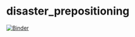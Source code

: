 # disaster_prepositioning

[![Binder](https://mybinder.org/badge_logo.svg)](https://mybinder.org/v2/gh/yurchisin/disaster_prepositioning/HEAD?urlpath=%2Fdoc%2Ftree%2Fcontent%2Fdisaster_prepositioning_0.ipynb)
